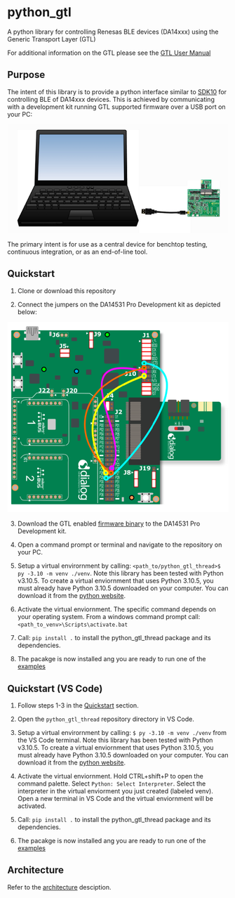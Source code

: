 # python_gtl

A python library for controlling Renesas BLE devices (DA14xxx) using the Generic Transport Layer (GTL)

For additional information on the GTL please see the [GTL User Manual](https://www.renesas.com/us/en/document/mat/um-b-143-renesas-external-processor-interface-gtl-interface?language=en&r=1564826)

## Purpose

The intent of this library is to provide a python interface similar to [SDK10](http://lpccs-docs.renesas.com/um-b-092-da1469x_software_platform_reference/User_guides/User_guides.html#the-ble-framework) for controlling BLE of DA14xxx devices. This is achieved by communicating with a development kit running GTL supported firmware over a USB port on your PC:

![usb_to_pc](assets/usb_to_pc.png)

The primary intent is for use as a central device for benchtop testing, continuous integration, or as an end-of-line tool.

## Quickstart

1. Clone or download this repository

2. Connect the jumpers on the DA14531 Pro Development kit as depicted below:

![da14531_jumpers](assets/da14531_pro_kit_jumpers.png)

3. Download the GTL enabled [firmware binary](firmware/da14531mod_pro_kit.bin) to the DA14531 Pro Development kit.

4. Open a command prompt or terminal and navigate to the repository on your PC.

5. Setup a virtual envirornment by calling: `<path_to/python_gtl_thread>$ py -3.10 -m venv ./venv`. Note this library has been tested with Python v3.10.5. To create
a virtual enviornment that uses Python 3.10.5, you must already have Python 3.10.5 downloaded on your computer. You can download it from the [python website](https://www.python.org/downloads/release/python-3105/).

6. Activate the virtual enviornment. The specific command depends on your operating system. From a windows command prompt call: `<path_to_venv>\Scripts\activate.bat`

7. Call: `pip install .` to install the python_gtl_thread package and its dependencies.

8. The pacakge is now installed ang you are ready to run one of the [examples](examples)

## Quickstart (VS Code)

1. Follow steps 1-3 in the [Quickstart](#quickstart) section.

2. Open the `python_gtl_thread` repository directory in VS Code.

3. Setup a virtual envirornment by calling: `$ py -3.10 -m venv ./venv` from the VS Code terminal. Note this library has been tested with Python v3.10.5. To create
a virtual enviornment that uses Python 3.10.5, you must already have Python 3.10.5 downloaded on your computer. You can download it from the [python website](https://www.python.org/downloads/release/python-3105/).

4. Activate the virtual enviornment. Hold CTRL+shift+P to open the command palette. Select `Python: Select Interpreter`. Select the interpreter in the virtual enviorment you just created (labeled venv).
Open a new terminal in VS Code and the virtual enviornment will be activated.

5. Call: `pip install .` to install the python_gtl_thread package and its dependencies.

6. The pacakge is now installed ang you are ready to run one of the [examples](examples)

## Architecture

Refer to the [architecture](docs/architecture.md) desciption.